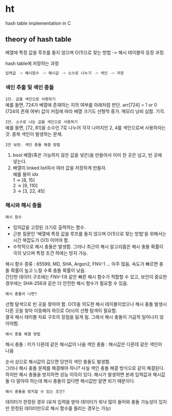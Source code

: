 # ht

hash table implementation in C

## theory of hash table

배열에 특정 값을 루프를 돌지 않으며 O(1)으로 찾는 방법 -> 해시 테이블의 등장 과정.

hash table에 저장하는 과정

```c
입력값 -> 해시함수 -> 해시값 -> 소수로 나누기 -> 색인 -> 저장
```

### 색인 추출 및 색인 충돌

`1안. 값을 색인으로 사용하기`  
예를 들면, 724가 배열에 존재하는 지의 여부를 아래처럼 판단.
arr[724] = 1 or 0 (724의 존재 여부)
값이 커짐에 따라 배열 크기도 선형적 증가.
메모리 낭비 심함. 기각.

`2안. 소수로 나눈 값을 색인으로 사용하기`  
예를 들면, [72, 81]을 소수인 7로 나누어 각각 나머지인 2, 4를 색인으로써 사용하자는 것.
중복 색인이 발생하는 문제.

`2안 보완. 색인 충돌 해결 방법`

1. bool 배열(혹은 가능하지 않은 값을 넣은)을 만들어서 이미 찬 곳은 넘고, 빈 곳에 넣는다.
2. 배열이 linked list여서 여러 값을 저장하게 만들자.  
   예를 들어
   idx  
   1 -> [8, 15]  
   2 -> [9, 110]  
   3 -> [3, 22, 45]

### 해시와 해시 충돌

`해시 함수`

-   임의값을 고정된 크기로 출력하는 함수.
-   근본 질문인 '배열에 특정 값을 루프를 돌지 않으며 O(1)으로 찾는 방법'을 위해서는 시간 복잡도가 O(1) 이어야 함.
-   수학적으로 해시 충돌은 발생함. 그러나 최근의 해시 알고리즘은 해시 충돌 확률이 극히 낮으며 특정 조건 하에는 방지 가능.

해시 함수 종류 : 65599, MD, SHA, Argon2, FNV-1 ... 아주 많음. 속도가 빠르면 충돌 확률이 높고 느릴 수록 충돌 확률이 낮음.  
간단한 데이터 구조에는 FNV-1과 같은 빠른 해시 함수가 적합할 수 있고, 보안이 중요한 경우에는 SHA-256과 같은 더 안전한 해시 함수가 필요할 수 있음.

`해시 충돌이 나면?`

선형 탐색으로 빈 곳을 찾아야 함. O(1)을 의도한 해시 테이블이었으나 해시 충돌 발생시 다른 곳을 찾아 이동해야 하므로 O(n)의 선형 탐색이 필요함.  
결국 해시 테이블 자료 구조의 장점을 잃게 됨. 그래서 해시 충돌이 가급적 일어나지 않아야함.

`해시 충돌 해결 방법`

해시 충돌 : 키가 다른데 같은 해시값이 나옴
색인 충돌 : 해시값은 다른데 같은 색인이 나옴

순서 상으로 해시값이 값으면 당연히 색인 충돌도 발생함.  
그러나 해시 충돌 문제를 해결해야 하나? 사실 색인 충돌 해결 방식으로 같이 해결된다.  
하지만 해시 충돌을 방지하면 성능 이득이 있다. 해시가 발생하면 본래 입력값과 해시값 둘 다 알아야 하는데 해시 충돌이 없다면 해시값만 알면 되기 때문이다.

`해시 충돌을 방지할 수 있는 조건?`

데이터가 한정된 경우 (유저 입력을 받아 데이터가 워낙 많이 들어와 충돌 가능성이 있지만 한정된 데이터만으로 해시 함수를 돌리는 경우는 가능)
